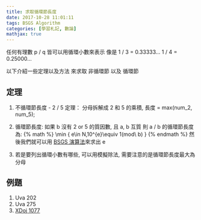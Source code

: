 ```yaml
---
title: 求取循環節長度
date: 2017-10-28 11:01:11
tags: BSGS Algorithm
categories: [學習札記, 數論]
mathjax: true
---
```


任何有理數 p / q 皆可以用循環小數來表示
像是
1 / 3 = 0.33333...
1 / 4 = 0.25000...

以下介紹一些定理以及方法
來求取 非循環節 以及 循環節

## 定理

1. 不循環節長度 - 2 / 5 定理：
分母拆解成 2 和 5 的乘積, 長度 = max(num_2, num_5);

2. 循環節長度: 如果 b 沒有 2 or 5 的質因數, 且 a, b 互質
則 a / b 的循環節長度為: {% math %} \min \{ e\in N,10^{e}\equiv 1(mod\ b) \} {% endmath %}
然後我們就可以用 [BSGS 演算法](http://abcd40404.github.io/2017/10/28/BSGS-Algorithm/)來求出 e

3. 若是要列出循環小數有哪些, 可以用模擬除法, 需要注意的是循環節長度最大為分母

## 例題
1. Uva 202
2. Uva 275
3. [XDoj 1077](http://abcd40404.github.io/2018/01/04/xdoj1077/)

